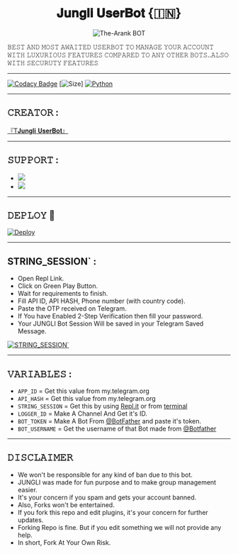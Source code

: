 <h1 align="center">
<b>𝐉𝐮𝐧𝐠𝐥𝐢 𝐔𝐬𝐞𝐫𝐁𝐨𝐭 {🇮🇳}</b>
</h1>
<p align="center">
  <img src="https://telegra.ph/file/0b9d7bd278272147f1f3c.jpg" alt="The-Arank BOT">

𝙱𝙴𝚂𝚃  𝙰𝙽𝙳  𝙼𝙾𝚂𝚃  𝙰𝚆𝙰𝙸𝚃𝙴𝙳  𝚄𝚂𝙴𝚁𝙱𝙾𝚃  𝚃𝙾  𝙼𝙰𝙽𝙰𝙶𝙴  𝚈𝙾𝚄𝚁  𝙰𝙲𝙲𝙾𝚄𝙽𝚃 𝚆𝙸𝚃𝙷 𝙻𝚄𝚇𝚄𝚁𝙸𝙾𝚄𝚂 𝙵𝙴𝙰𝚃𝚄𝚁𝙴𝚂 𝙲𝙾𝙼𝙿𝙰𝚁𝙴𝙳 𝚃𝙾 𝙰𝙽𝚈 𝙾𝚃𝙷𝙴𝚁 𝙱𝙾𝚃𝚂..𝙰𝙻𝚂𝙾 𝚆𝙸𝚃𝙷 𝚂𝙴𝙲𝚄𝚁𝚄𝚃𝚈 𝙵𝙴𝙰𝚃𝚄𝚁𝙴𝚂 </p>

-----


[![Codacy Badge](https://api.codacy.com/project/badge/Grade/f7c51539e67b483bb8d7749acca51d3a)](https://app.codacy.com/gh/CoderXKrishna/Jungli_UserBot?utm_source=github.com&utm_medium=referral&utm_content=CoderXKrishna/Jungli_UserBot&utm_campaign=Badge_Grade_Settings)
[![Size](https://img.shields.io/github/repo-size/CoderXKrishna/Jungli_UserBot?style=flat-square&color=green)] 
[![Python](https://img.shields.io/badge/Python-v3.9-blue)](https://www.python.org/)   

------

## 𝙲𝚁𝙴𝙰𝚃𝙾𝚁 : 
[『T𝐉𝐮𝐧𝐠𝐥𝐢 𝐔𝐬𝐞𝐫𝐁𝐨𝐭』](https://t.me/JUNGLI_FIGHTERS)

---------------

## 𝚂𝚄𝙿𝙿𝙾𝚁𝚃 :

- <a href="https://t.me/Carding_Chronicle"><img src="https://img.shields.io/badge/Join-SUPPORT%20GROUP-red.svg?logo=Telegram"></a>
- <a href="https://t.me/Carding_Chronicle"><img src="https://img.shields.io/badge/Join-SUPPORT%20CHANNEL-red.svg?logo=Telegram"></a>

-------------------------------------------------

## 𝙳𝙴𝙿𝙻𝙾𝚈  🚀

[![Deploy]()](https://heroku.com/deploy?template=https://github.com/CoderXKrishna/JUNGLI-ARANK-BOT)

------------------------------------------------
## STRING_SESSION` :                

- Open Repl Link.
- Click on Green Play Button.
- Wait for requirements to finish.
- Fill API ID, API HASH, Phone number (with country code).
- Paste the OTP received on Telegram.
- If You have Enabled 2-Step Verification then fill your password.
- Your JUNGLI Bot Session Will be saved in your Telegram Saved Message.

[![STRING_SESSION`]()](https://t.me/Kanishka_String_Bot)
    
-------------------------------------------------
## 𝚅𝙰𝚁𝙸𝙰𝙱𝙻𝙴𝚂 :
                            
- `APP_ID`  =  Get this value from my.telegram.org
- `API_HASH`  =  Get this value from my.telegram.org
- `STRING_SESSION`  =  Get this by using [Repl.it](#Repl) or from [terminal](#Terminal)
- `LOGGER_ID`  =  Make A Channel And Get it's ID.
- `BOT_TOKEN`  =  Make A Bot From [@BotFather](https://t.me/botfather) and paste it's token.
- `BOT_USERNAME`  =  Get the username of that Bot made from [@Botfather](https://t.me/botfather)
------------
## 𝙳𝙸𝚂𝙲𝙻𝙰𝙸𝙼𝙴𝚁 


- We won't be responsible for any kind of ban due to this bot.
- JUNGLI was made for fun purpose and to make group management easier.
- It's your concern if you spam and gets your account banned.
- Also, Forks won't be entertained.
- If you fork this repo and edit plugins, it's your concern for further updates.
- Forking Repo is fine. But if you edit something we will not provide any help.
- In short, Fork At Your Own Risk.


